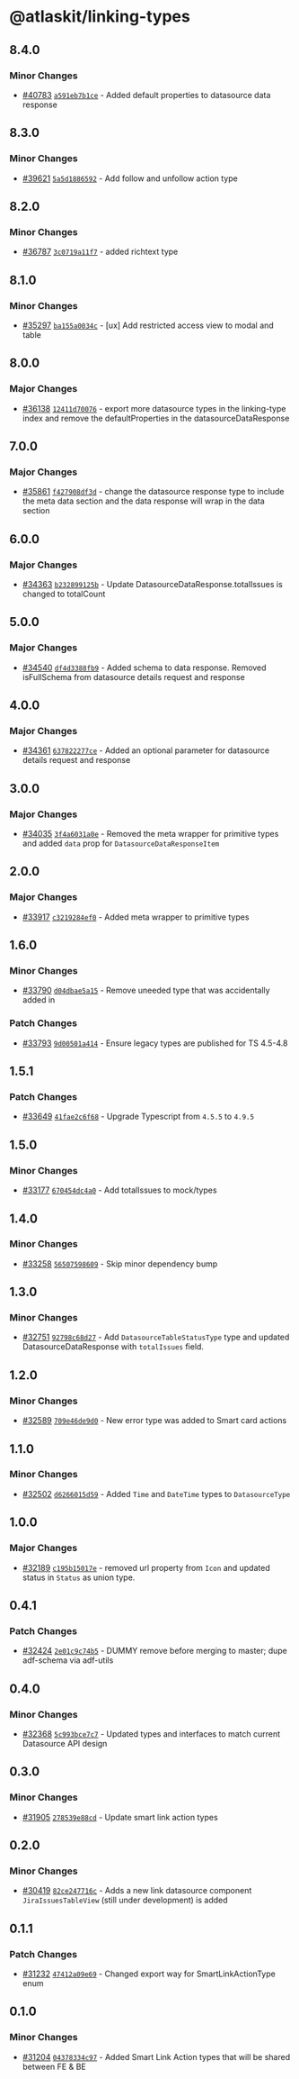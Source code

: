 # @atlaskit/linking-types

## 8.4.0

### Minor Changes

- [#40783](https://bitbucket.org/atlassian/atlassian-frontend/pull-requests/40783) [`a591eb7b1ce`](https://bitbucket.org/atlassian/atlassian-frontend/commits/a591eb7b1ce) - Added default properties to datasource data response

## 8.3.0

### Minor Changes

- [#39621](https://bitbucket.org/atlassian/atlassian-frontend/pull-requests/39621) [`5a5d1886592`](https://bitbucket.org/atlassian/atlassian-frontend/commits/5a5d1886592) - Add follow and unfollow action type

## 8.2.0

### Minor Changes

- [#36787](https://bitbucket.org/atlassian/atlassian-frontend/pull-requests/36787) [`3c0719a11f7`](https://bitbucket.org/atlassian/atlassian-frontend/commits/3c0719a11f7) - added richtext type

## 8.1.0

### Minor Changes

- [#35297](https://bitbucket.org/atlassian/atlassian-frontend/pull-requests/35297) [`ba155a0034c`](https://bitbucket.org/atlassian/atlassian-frontend/commits/ba155a0034c) - [ux] Add restricted access view to modal and table

## 8.0.0

### Major Changes

- [#36138](https://bitbucket.org/atlassian/atlassian-frontend/pull-requests/36138) [`12411d70076`](https://bitbucket.org/atlassian/atlassian-frontend/commits/12411d70076) - export more datasource types in the linking-type index and remove the defaultProperties in the datasourceDataResponse

## 7.0.0

### Major Changes

- [#35861](https://bitbucket.org/atlassian/atlassian-frontend/pull-requests/35861) [`f427908df3d`](https://bitbucket.org/atlassian/atlassian-frontend/commits/f427908df3d) - change the datasource response type to include the meta data section and the data response will wrap in the data section

## 6.0.0

### Major Changes

- [#34363](https://bitbucket.org/atlassian/atlassian-frontend/pull-requests/34363) [`b232899125b`](https://bitbucket.org/atlassian/atlassian-frontend/commits/b232899125b) - Update DatasourceDataResponse.totalIssues is changed to totalCount

## 5.0.0

### Major Changes

- [#34540](https://bitbucket.org/atlassian/atlassian-frontend/pull-requests/34540) [`df4d3388fb9`](https://bitbucket.org/atlassian/atlassian-frontend/commits/df4d3388fb9) - Added schema to data response. Removed isFullSchema from datasource details request and response

## 4.0.0

### Major Changes

- [#34361](https://bitbucket.org/atlassian/atlassian-frontend/pull-requests/34361) [`637822277ce`](https://bitbucket.org/atlassian/atlassian-frontend/commits/637822277ce) - Added an optional parameter for datasource details request and response

## 3.0.0

### Major Changes

- [#34035](https://bitbucket.org/atlassian/atlassian-frontend/pull-requests/34035) [`3f4a6031a0e`](https://bitbucket.org/atlassian/atlassian-frontend/commits/3f4a6031a0e) - Removed the meta wrapper for primitive types and added `data` prop for `DatasourceDataResponseItem`

## 2.0.0

### Major Changes

- [#33917](https://bitbucket.org/atlassian/atlassian-frontend/pull-requests/33917) [`c3219284ef0`](https://bitbucket.org/atlassian/atlassian-frontend/commits/c3219284ef0) - Added meta wrapper to primitive types

## 1.6.0

### Minor Changes

- [#33790](https://bitbucket.org/atlassian/atlassian-frontend/pull-requests/33790) [`d04dbae5a15`](https://bitbucket.org/atlassian/atlassian-frontend/commits/d04dbae5a15) - Remove uneeded type that was accidentally added in

### Patch Changes

- [#33793](https://bitbucket.org/atlassian/atlassian-frontend/pull-requests/33793) [`9d00501a414`](https://bitbucket.org/atlassian/atlassian-frontend/commits/9d00501a414) - Ensure legacy types are published for TS 4.5-4.8

## 1.5.1

### Patch Changes

- [#33649](https://bitbucket.org/atlassian/atlassian-frontend/pull-requests/33649) [`41fae2c6f68`](https://bitbucket.org/atlassian/atlassian-frontend/commits/41fae2c6f68) - Upgrade Typescript from `4.5.5` to `4.9.5`

## 1.5.0

### Minor Changes

- [#33177](https://bitbucket.org/atlassian/atlassian-frontend/pull-requests/33177) [`670454dc4a0`](https://bitbucket.org/atlassian/atlassian-frontend/commits/670454dc4a0) - Add totalIssues to mock/types

## 1.4.0

### Minor Changes

- [#33258](https://bitbucket.org/atlassian/atlassian-frontend/pull-requests/33258) [`56507598609`](https://bitbucket.org/atlassian/atlassian-frontend/commits/56507598609) - Skip minor dependency bump

## 1.3.0

### Minor Changes

- [#32751](https://bitbucket.org/atlassian/atlassian-frontend/pull-requests/32751) [`92798c68d27`](https://bitbucket.org/atlassian/atlassian-frontend/commits/92798c68d27) - Add `DatasourceTableStatusType` type and updated DatasourceDataResponse with `totalIssues` field.

## 1.2.0

### Minor Changes

- [#32589](https://bitbucket.org/atlassian/atlassian-frontend/pull-requests/32589) [`709e46de9d0`](https://bitbucket.org/atlassian/atlassian-frontend/commits/709e46de9d0) - New error type was added to Smart card actions

## 1.1.0

### Minor Changes

- [#32502](https://bitbucket.org/atlassian/atlassian-frontend/pull-requests/32502) [`d6266015d59`](https://bitbucket.org/atlassian/atlassian-frontend/commits/d6266015d59) - Added `Time` and `DateTime` types to `DatasourceType`

## 1.0.0

### Major Changes

- [#32189](https://bitbucket.org/atlassian/atlassian-frontend/pull-requests/32189) [`c195b15017e`](https://bitbucket.org/atlassian/atlassian-frontend/commits/c195b15017e) - removed url property from `Icon` and updated status in `Status` as union type.

## 0.4.1

### Patch Changes

- [#32424](https://bitbucket.org/atlassian/atlassian-frontend/pull-requests/32424) [`2e01c9c74b5`](https://bitbucket.org/atlassian/atlassian-frontend/commits/2e01c9c74b5) - DUMMY remove before merging to master; dupe adf-schema via adf-utils

## 0.4.0

### Minor Changes

- [#32368](https://bitbucket.org/atlassian/atlassian-frontend/pull-requests/32368) [`5c993bce7c7`](https://bitbucket.org/atlassian/atlassian-frontend/commits/5c993bce7c7) - Updated types and interfaces to match current Datasource API design

## 0.3.0

### Minor Changes

- [#31905](https://bitbucket.org/atlassian/atlassian-frontend/pull-requests/31905) [`278539e88cd`](https://bitbucket.org/atlassian/atlassian-frontend/commits/278539e88cd) - Update smart link action types

## 0.2.0

### Minor Changes

- [#30419](https://bitbucket.org/atlassian/atlassian-frontend/pull-requests/30419) [`82ce247716c`](https://bitbucket.org/atlassian/atlassian-frontend/commits/82ce247716c) - Adds a new link datasource component `JiraIssuesTableView` (still under development) is added

## 0.1.1

### Patch Changes

- [#31232](https://bitbucket.org/atlassian/atlassian-frontend/pull-requests/31232) [`47412a09e69`](https://bitbucket.org/atlassian/atlassian-frontend/commits/47412a09e69) - Changed export way for SmartLinkActionType enum

## 0.1.0

### Minor Changes

- [#31204](https://bitbucket.org/atlassian/atlassian-frontend/pull-requests/31204) [`04378334c97`](https://bitbucket.org/atlassian/atlassian-frontend/commits/04378334c97) - Added Smart Link Action types that will be shared between FE & BE

